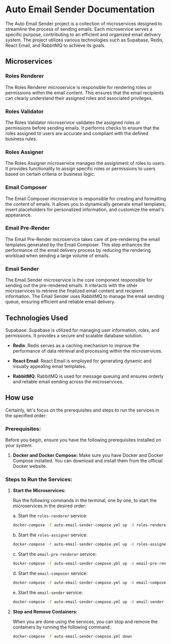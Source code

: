 # Auto Email Sender Documentation

The Auto Email Sender project is a collection of microservices designed to streamline the process of sending emails. Each microservice serves a specific purpose, contributing to an efficient and organized email delivery system. The project utilizes various technologies such as Supabase, Redis, React Email, and RabbitMQ to achieve its goals.

## Microservices

### Roles Renderer

The Roles Renderer microservice is responsible for rendering roles or permissions within the email content. This ensures that the email recipients can clearly understand their assigned roles and associated privileges.

### Roles Validator

The Roles Validator microservice validates the assigned roles or permissions before sending emails. It performs checks to ensure that the roles assigned to users are accurate and compliant with the defined business rules.

### Roles Assigner

The Roles Assigner microservice manages the assignment of roles to users. It provides functionality to assign specific roles or permissions to users based on certain criteria or business logic.

### Email Composer

The Email Composer microservice is responsible for creating and formatting the content of emails. It allows you to dynamically generate email templates, insert placeholders for personalized information, and customize the email's appearance.

### Email Pre-Render

The Email Pre-Render microservice takes care of pre-rendering the email templates generated by the Email Composer. This step enhances the performance of the email delivery process by reducing the rendering workload when sending a large volume of emails.

### Email Sender

The Email Sender microservice is the core component responsible for sending out the pre-rendered emails. It interacts with the other microservices to retrieve the finalized email content and recipient information. The Email Sender uses RabbitMQ to manage the email sending queue, ensuring efficient and reliable email delivery.

## Technologies Used

Supabase: Supabase is utilized for managing user information, roles, and permissions. It provides a secure and scalable database solution.

- **Redis**: Redis serves as a caching mechanism to improve the performance of data retrieval and processing within the microservices.

- **React Email**: React Email is employed for generating dynamic and visually appealing email templates.

- **RabbitMQ**: RabbitMQ is used for message queuing and ensures orderly and reliable email sending across the microservices.

## How use

Certainly, let's focus on the prerequisites and steps to run the services in the specified order:

### Prerequisites:

Before you begin, ensure you have the following prerequisites installed on your system:

1. **Docker and Docker Compose:** Make sure you have Docker and Docker Compose installed. You can download and install them from the official Docker website.

### Steps to Run the Services:

1. **Start the Microservices:**

   Run the following commands in the terminal, one by one, to start the microservices in the desired order:

   a. Start the `roles-renderer` service:

   ```sh
   docker-compose -f auto-email-sender-compose.yml up -d roles-renderer
   ```

   b. Start the `roles-assigner` service:

   ```sh
   docker-compose -f auto-email-sender-compose.yml up -d roles-assigner
   ```

   c. Start the `email-pre-renderer` service:

   ```sh
   docker-compose -f auto-email-sender-compose.yml up -d email-pre-renderer
   ```

   d. Start the `email-composer` service:

   ```sh
   docker-compose -f auto-email-sender-compose.yml up -d email-composer
   ```

   e. Start the `email-sender` service:

   ```sh
   docker-compose -f auto-email-sender-compose.yml up -d email-sender
   ```

2. **Stop and Remove Containers:**

   When you are done using the services, you can stop and remove the containers by running the following command:

   ```sh
   docker-compose -f auto-email-sender-compose.yml down
   ```
